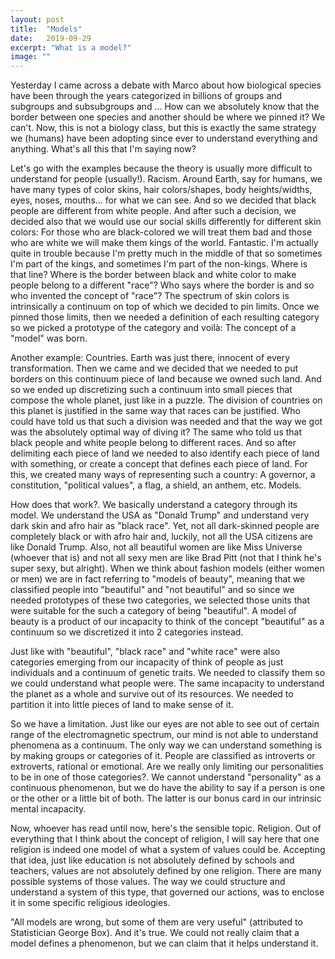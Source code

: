 ```yaml
---
layout: post
title:  "Models"
date:   2019-09-29
excerpt: "What is a model?"
image: ""
---
```


Yesterday I came across a debate with Marco about how biological species have been through the years categorized in billions of groups and subgroups and subsubgroups and ... How can we absolutely know that the border between one species and another should be where we pinned it? We can't. Now, this is not a biology class, but this is exactly the same strategy we (humans) have been adopting since ever to understand everything and anything. What's all this that I'm saying now?



Let's go with the examples because the theory is usually more difficult to understand for people (usually!). Racism. Around Earth, say for humans, we have many types of color skins, hair colors/shapes, body heights/widths, eyes, noses, mouths... for what we can see. And so we decided that black people are different from white people. And after such a decision, we decided also that we would use our social skills differently for different skin colors: For those who are black-colored we will treat them bad and those who are white we will make them kings of the world. Fantastic. I'm actually quite in trouble because I'm pretty much in the middle of that so sometimes I'm part of the kings, and sometimes I'm part of the non-kings. Where is that line? Where is the border between black and white color to make people belong to a different "race"? Who says where the border is and so who invented the concept of "race"? The spectrum of skin colors is intrinsically a continuum on top of which we decided to pin limits. Once we pinned those limits, then we needed a definition of each resulting category so we picked a prototype of the category and voilà: The concept of a "model" was born.



Another example: Countries. Earth was just there, innocent of every transformation. Then we came and we decided that we needed to put borders on this continuum piece of land because we owned such land. And so we ended up discretizing such a continuum into small pieces that compose the whole planet, just like in a puzzle. The division of countries on this planet is justified in the same way that races can be justified. Who could have told us that such a division was needed and that the way we got was the absolutely optimal way of diving it? The same who told us that black people and white people belong to different races. And so after delimiting each piece of land we needed to also identify each piece of land with something, or create a concept that defines each piece of land. For this, we created many ways of representing such a country: A governor, a constitution, "political values", a flag, a shield, an anthem, etc. Models. 



How does that work?. We basically understand a category through its model. We understand the USA as "Donald Trump" and understand very dark skin and afro hair as "black race". Yet, not all dark-skinned people are completely black or with afro hair and, luckily, not all the USA citizens are like Donald Trump. Also, not all beautiful women are like Miss Universe (whoever that is) and not all sexy men are like Brad Pitt (not that I think he's super sexy, but alright). When we think about fashion models (either women or men) we are in fact referring to "models of beauty", meaning that we classified people into "beautiful" and "not beautiful" and so since we needed prototypes of these two categories, we selected those units that were suitable for the such a category of being "beautiful". A model of beauty is a product of our incapacity to think of the concept "beautiful" as a continuum so we discretized it into 2 categories instead. 



Just like with "beautiful", "black race" and "white race" were also categories emerging from our incapacity of think of people as just individuals and a continuum of genetic traits. We needed to classify them so we could understand what people were. The same incapacity to understand the planet as a whole and survive out of its resources. We needed to partition it into little pieces of land to make sense of it. 



So we have a limitation. Just like our eyes are not able to see out of certain range of the electromagnetic spectrum, our mind is not able to understand phenomena as a continuum. The only way we can understand something is by making groups or categories of it. People are classified as introverts or extroverts, rational or emotional. Are we really only limiting our personalities to be in one of those categories?. We cannot understand "personality" as a continuous phenomenon, but we do have the ability to say if a person is one or the other or a little bit of both.  The latter is our bonus card in our intrinsic mental incapacity. 



Now, whoever has read until now, here's the sensible topic. Religion. Out of everything that I think about the concept of religion, I will say here that one religion is indeed one model of what a system of values could be. Accepting that idea, just like education is not absolutely defined by schools and teachers, values are not absolutely defined by one religion. There are many possible systems of those values. The way we could structure and understand a system of this type, that governed our actions, was to enclose it in some specific religious ideologies. 



"All models are wrong, but some of them are very useful" (attributed to Statistician George Box). And it's true. We could not really claim that a model defines a phenomenon, but we can claim that it helps understand it.  
